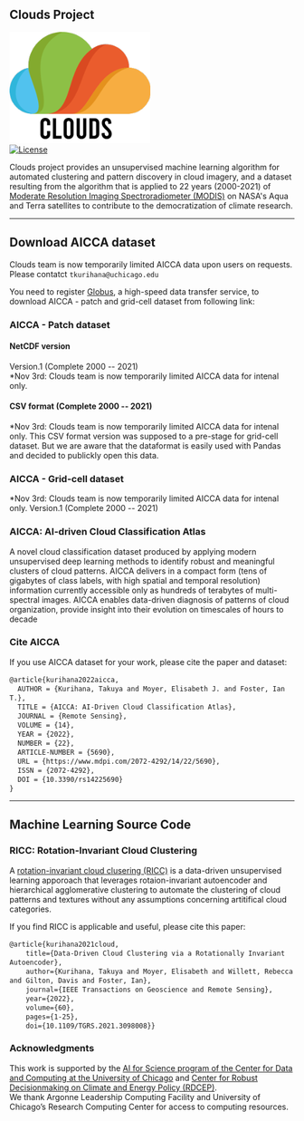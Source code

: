 ## Clouds Project
![icon](docs/images/Clouds-Logo.png)  
[![License](https://img.shields.io/badge/license-MIT-green)](./LICENSE)

Clouds project provides an unsupervised machine learning algorithm for automated clustering and pattern discovery in cloud imagery, 
and a dataset resulting from the algorithm that is applied to 22 years (2000-2021) of [Moderate Resolution Imaging Spectroradiometer (MODIS)](https://ladsweb.modaps.eosdis.nasa.gov) on NASA's Aqua and Terra satellites
to contribute to the democratization of climate research.


---------------------------
## Download AICCA dataset
Clouds team is now temporarily limited AICCA data upon users on requests. Please contatct `tkurihana@uchicago.edu` 

You need to register [Globus](https://www.globus.org/data-transfer), a high-speed data transfer service, to download AICCA - patch and grid-cell dataset from following link:  
 
### AICCA - Patch dataset  
#### NetCDF version
Version.1 (Complete 2000 -- 2021)   
*Nov 3rd: Clouds team is now temporarily limited AICCA data for intenal only. 

#### CSV format (Complete 2000 -- 2021)
*Nov 3rd: Clouds team is now temporarily limited AICCA data for intenal only. 
This CSV format version was supposed to a pre-stage for grid-cell dataset. But we are aware that the dataformat is easily used with Pandas and decided to publickly open this data.   


### AICCA - Grid-cell dataset
*Nov 3rd: Clouds team is now temporarily limited AICCA data for intenal only. 
Version.1 (Complete 2000 -- 2021)  


### AICCA: AI-driven Cloud Classification Atlas
A novel cloud classification dataset produced by applying modern unsupervised deep learning methods to identify robust and meaningful clusters of cloud patterns.
AICCA delivers in a compact form (tens of gigabytes of class labels, with high spatial and
temporal resolution) information currently accessible only as hundreds of terabytes of multi-spectral images.
AICCA enables data-driven diagnosis of patterns of cloud organization, provide insight into their evolution on
timescales of hours to decade

### Cite AICCA
If you use AICCA dataset for your work, please cite the paper and dataset:   
```
@article{kurihana2022aicca,
  AUTHOR = {Kurihana, Takuya and Moyer, Elisabeth J. and Foster, Ian T.},
  TITLE = {AICCA: AI-Driven Cloud Classification Atlas},
  JOURNAL = {Remote Sensing},
  VOLUME = {14},
  YEAR = {2022},
  NUMBER = {22},
  ARTICLE-NUMBER = {5690},
  URL = {https://www.mdpi.com/2072-4292/14/22/5690},
  ISSN = {2072-4292},
  DOI = {10.3390/rs14225690}
}
```


---------------------------
##  Machine Learning Source Code
### RICC: Rotation-Invariant Cloud Clustering
A [rotation-invariant cloud clusering (RICC)](https://ieeexplore.ieee.org/document/9497325) is a data-driven unsupervised learning apporoach 
that leverages rotaion-invariant autoencoder and hierarchical agglomerative clustering to automate the clustering of cloud patterns and textures 
without any assumptions concerning artitifical cloud categories.   

If you find RICC is applicable and useful, please cite this paper:
```
@article{kurihana2021cloud,  
    title={Data-Driven Cloud Clustering via a Rotationally Invariant Autoencoder},   
    author={Kurihana, Takuya and Moyer, Elisabeth and Willett, Rebecca and Gilton, Davis and Foster, Ian},  
    journal={IEEE Transactions on Geoscience and Remote Sensing},   
    year={2022},  
    volume={60},   
    pages={1-25},  
    doi={10.1109/TGRS.2021.3098008}}
```

### Acknowledgments
This work is supported by the [AI for Science program of the Center for Data and Computing at the University of Chicago](https://datascience.uchicago.edu/research/is-climate-change-changing-clouds/) and
[Center for Robust Decisionmaking on Climate and Energy Policy (RDCEP)](http://www.rdcep.org/).  
We thank Argonne Leadership Computing Facility and University of Chicago’s Research Computing Center for access to computing resources.
